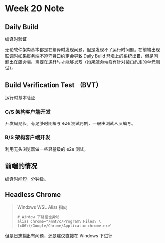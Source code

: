 # Week 20 Note

## Daily Build

编译时验证

无论软件架构基本都是在编译时发现问题，但是发现不了运行时问题。在前端出现联调时如果服务端不遵守接口约定会导致 Daily Build 环境上的系统出错，但是问题出在服务端，需要在运行时才能够发现（如果服务端没有针对接口约定的单元测试）。

## Build Verification Test （BVT）

运行时基本验证

### C/S 架构客户端开发

开发周期长，有足够时间编写 e2e 测试用例，一般由测试人员编写。

### B/S 架构客户端开发

利用无头浏览器做一些轻量级的 e2e 测试。
## 前端的情况

编译时间短，分钟级。


## Headless Chrome

> Windows WSL Alias 指向
> ```shell
> # Window 下路径也类似
> alias chrome="/mnt/c/Program\ Files\ \(x86\)/Google/Chrome/Applicationchrome.exe"
> ```

但是日志输出有问题，还是建议直接在 Windows 下进行



